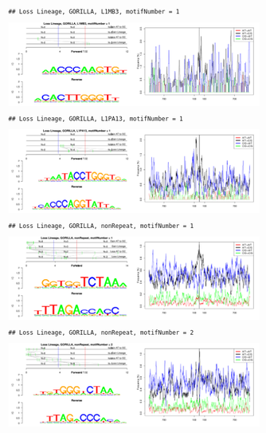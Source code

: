 

```
## Loss Lineage, GORILLA, L1MB3, motifNumber = 1
```

![plot of chunk motifPValues](figure/motifPValues-1.png) 

```
## Loss Lineage, GORILLA, L1PA13, motifNumber = 1
```

![plot of chunk motifPValues](figure/motifPValues-2.png) 

```
## Loss Lineage, GORILLA, nonRepeat, motifNumber = 1
```

![plot of chunk motifPValues](figure/motifPValues-3.png) 

```
## Loss Lineage, GORILLA, nonRepeat, motifNumber = 2
```

![plot of chunk motifPValues](figure/motifPValues-4.png) 
  
